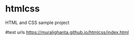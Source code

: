 # htmlcss
HTML and CSS sample project

#test urls
https://muralighanta.github.io/htmlcss/index.html

